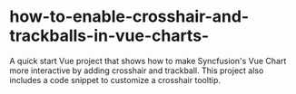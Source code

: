 # how-to-enable-crosshair-and-trackballs-in-vue-charts-
A quick start Vue project that shows how to make Syncfusion's Vue Chart more interactive by adding crosshair and trackball. This project also includes a code snippet to customize a crosshair tooltip.

